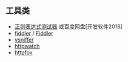 ## 工具类

- [正则表达式测试器](https://download.csdn.net/download/winsty2008/10467168) 或百度网盘[开发软件2018]
- [fiddler](https://www.telerik.com/download/fiddler) / [Fiddler](http://www.fiddler2.com/fiddler2/)
- [vsniffer](http://download.csdn.net/download/wangjianguo121/4374988)
- [httpwatch](https://www.httpwatch.com/)
- [httpfox](https://addons.mozilla.org/en-US/firefox/addon/httpfox/)